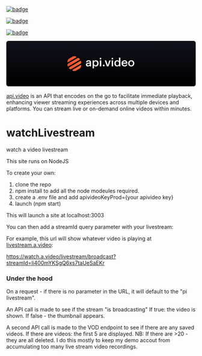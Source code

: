 [![badge](https://img.shields.io/twitter/follow/api_video?style=social)](https://twitter.com/intent/follow?screen_name=api_video)

[![badge](https://img.shields.io/github/stars/apivideo/watchLivestream?style=social)](https://github.com/apivideo/watchLivestream)

[![badge](https://img.shields.io/discourse/topics?server=https%3A%2F%2Fcommunity.api.video)](https://community.api.video)

![](https://github.com/apivideo/API_OAS_file/blob/master/apivideo_banner.png)

[api.video](https://api.video) is an API that encodes on the go to facilitate immediate playback, enhancing viewer streaming experiences across multiple devices and platforms. You can stream live or on-demand online videos within minutes.

# watchLivestream
watch a video livestream


This site runs on NodeJS

To create your own:

1. clone the repo
2. npm install to add all the node modeules required.
3. create a .env file and add apivideoKeyProd={your apivideo key}
4. launch (npm start)


This will launch a site at localhost:3003

You can then add  a streamId query parameter with your livestream:

For example, this url will show whatever video is playing at [livestream.a.video](https//:livestream.a.video):

https://watch.a.video/livestream/broadcast?streamId=li400mYKSgQ6xs7taUeSaEKr

### Under the hood

On a request - if there is no parameter in the URL, it will default to the "pi livestream".  

An API call is made to see if the stream "is broadcasting"  If true: the video is shown.  If false - the thumbnail appears.

A second API call is made to the VOD endpoint to see if there are any saved videos. If there are videos: the first 5 are displayed.  NB:  If there are >20 - they are all deleted.  I do this mostly to keep my demo accout from accumulating too many live stream video recordings.
